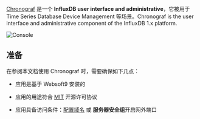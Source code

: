 [Chronograf](https://www.influxdata.com/) 是一个 **InfluxDB  user interface and administrative**，它被用于 Time Series Database Device Management  等场景。Chronograf is the user interface and administrative component of the InfluxDB 1.x platform.


![Console](https://libs.websoft9.com/Websoft9/DocsPicture/zh/chronograf/chronograf-gui-websoft9.png)


## 准备

在参阅本文档使用 Chronograf 时，需要确保如下几点：

- 应用是基于 Websoft9 安装的

- 应用的用途符合 [MIT](https://opensource.org/licenses/MIT) 开源许可协议

- 应用具备访问条件：[配置域名](./guide/appsetdomain) 或 **服务器安全组**开启网外端口